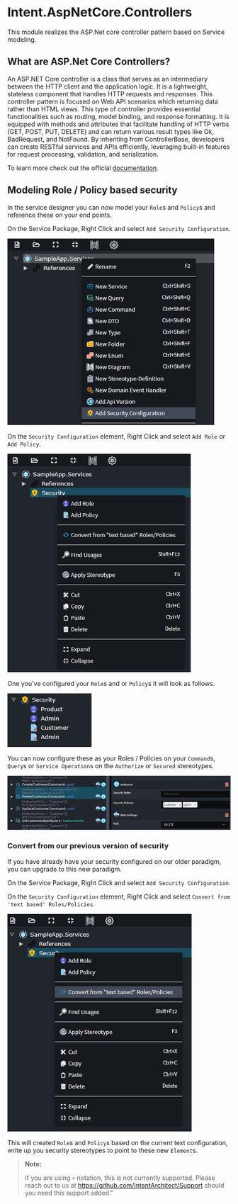 ﻿# Intent.AspNetCore.Controllers

This module realizes the ASP.Net core controller pattern based on Service modeling.

## What are ASP.Net Core Controllers?

An ASP.NET Core controller is a class that serves as an intermediary between the HTTP client and the application logic. It is a lightweight, stateless component that handles HTTP requests and responses. This controller pattern is focused on Web API scenarios which returning data rather than HTML views. This type of controller provides essential functionalities such as routing, model binding, and response formatting. It is equipped with methods and attributes that facilitate handling of HTTP verbs (GET, POST, PUT, DELETE) and can return various result types like Ok, BadRequest, and NotFound. By inheriting from ControllerBase, developers can create RESTful services and APIs efficiently, leveraging built-in features for request processing, validation, and serialization.

To learn more check out the official [documentation](https://learn.microsoft.com/en-us/aspnet/core/web-api/?view=aspnetcore-8.0).

## Modeling Role / Policy based security

In the service designer you can now model your `Role`s and  `Policy`s and reference these on your end points.

On the Service Package, Right Click and select `Add Security Configuration`.

![Add Security Configuration to Service designer](images/add-security.png)

On the `Security Configuration` element, Right Click and select `Add Role` or `Add Policy`.

![Add Security Configuration to service designer](images/add-role-policy.png)

One you've configured your `Role`s and or `Policy`s it will look as follows.

![Configured Security](images/configured-security.png)

You can now configure these as your Roles / Policies on your `Command`s, `Query`s or `Service Operation`s on the `Authorize` or `Secured` stereotypes.

![Configure Roles / Policies](images/configure-roles-policies.png)

### Convert from our previous version of security

If you have already have your security configured on our older paradigm, you can upgrade to this new paradigm.

On the Service Package, Right Click and select `Add Security Configuration`.

On the `Security Configuration` element, Right Click and select `Convert from 'text based' Roles/Policies`.

![Convert from text-based Roles / Policies](images/convert-from-text-based.png)

This will created `Role`s and `Policy`s based on the current text configuration, write up you security stereotypes to point to these new `Element`s.

> **Note:**
>
> If you are using `+` notation, this is not currently supported. Please reach out to us at https://github.com/IntentArchitect/Support should you need this support added."
